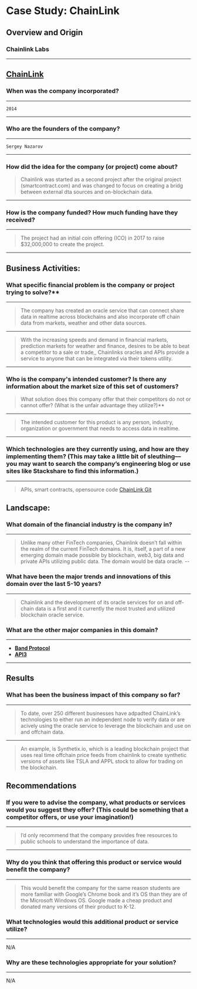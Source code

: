 # Case Study: **ChainLink**

## **Overview and Origin**

### Chainlink Labs
--- 
[ChainLink](https://chain.link) 
--- 
### When was the company incorporated?
---
	2014
---

### Who are the founders of the company?
---
	Sergey Nazarov
---

### How did the idea for the company (or project) come about?
>Chainlink was started as a second project after the original project (smartcontract.com) and was changed to focus on creating a bridg between external dta sources and on-blockchain data.
---

### How is the company funded? How much funding have they received?
---
>The project had an initial coin offering (ICO) in 2017 to raise $32,000,000 to create the project.
--- 

## Business Activities:

### What specific financial problem is the company or project trying to solve?**
---
>The company has created an oracle service that can connect share data in realtime across blockchains and also incorporate off chain data from markets, weather and other data sources.
---
>With the increasing speeds and demand in financial markets, prediction markets for weather and finance, desires to be able to beat a competitor to a sale or trade,, Chainlinks oracles and APIs provide a service to anyone that can be integrated via their tokens utility.
--- 


### Who is the company's intended customer?  Is there any information about the market size of this set of customers?
>What solution does this company offer that their competitors do not or cannot offer? (What is the unfair advantage they utilize?)**
---
>The intended customer for this product is any person, industry, organization or government that needs to access data in realtime.
--- 


### Which technologies are they currently using, and how are they implementing them? (This may take a little bit of sleuthing–– you may want to search the company’s engineering blog or use sites like Stackshare to find this information.)
--- 
 >APIs, smart contracts, opensource code [ChainLink Git]( https://github.com/smartcontractkit/chainlink) 


## **Landscape:**

### What domain of the financial industry is the company in? 
--- 
>Unlike many other FinTech companies, Chainlink doesn’t fall within the realm of the current FinTech domains. It is, itself, a part of a new emerging domain made possible by blockchain, web3, big data and private APIs utilizing public data. The domain would be data oracle.
--

### What have been the major trends and innovations of this domain over the last 5-10 years?
--- 
>Chainlink and the development of its oracle services for on and off-chain data is a first and it currently the most trusted and utilized blockchain oracle service.

### What are the other major companies in this domain?
--- 
- **[Band Protocol]( https://bandprotocol.com/)**
- **[API3]( https://api3.org/)**
--- 


## **Results**

### What has been the business impact of this company so far?
--- 
>To date, over 250 different businesses have adpadted ChainLink’s technologies to either run an independent node to verify data or are acively using the oracle service to leverage the blockchain and use on and offchain data.
--- 
>An example, is Synthetix.io, which is a leading blockchain project that uses real time offchain price feeds from chainlink to create synthetic versions of assets like TSLA and APPL stock to allow for trading on the blockchain.


## **Recommendations**

### If you were to advise the company, what products or services would you suggest they offer? (This could be something that a competitor offers, or use your imagination!)
--- 
>I’d only recommend that the company provides free resources to public schools to understand the importance of data.
--- 

### Why do you think that offering this product or service would benefit the company?
--- 
>This would benefit the company for the same reason students are more familiar with Google’s Chrome book and it’s OS than they are of the Microsoft Windows OS. Google made a cheap product and donated many versions of their product to K-12. 

### What technologies would this additional product or service utilize?
--- 
N/A

### Why are these technologies appropriate for your solution?
--- 
N/A
